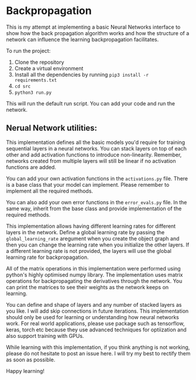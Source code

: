 # Backpropagation
This is my attempt at implementing a basic Neural Networks interface to show how the back propagation algorithm works and how the structure of a network can influence the learning backpropagation facilitates.

To run the project:

1) Clone the repository
2) Create a virtual environment
3) Install all the dependencies by running `pip3 install -r requirements.txt`
4) `cd src`
5) `python3 run.py`

This will run the default run script. You can add your code and run the network.

## Nerual Network utilities:

This implementation defines all the basic models you'd require for training 
sequential layers in a neural networks. You can stack layers on top of each other 
and add activation functions to introduce non-linearity. Remember, networks created
from multiple layers will still be linear if no activation functions are added.

You can add your own activation functions in the `activations.py` file. There is
a base class that your model can implement. Please remember to implement all the
required methods.

You can also add your own error functions in the `error_evals.py` file. In the same
way, inherit from the base class and provide implementation of the required methods.

This implementation allows having different learning rates for different layers
in the network. Define a global learning rate by passing the `global_learning_rate`
aregument when you create the object graph and then you can change the learning
rate when you initialize the other layers. If a different learning rate is not
provided, the layers will use the global learning rate for backpropagation. 

All of the matrix operations in this implementation were performed using
python's highly optimised numpy library. The implementation uses
matrix operations for backpropagating the derivatives through the network.
You can print the matrices to see their weights as the network keeps on 
learning. 

You can define and shape of layers and any number of stacked layers as you like.
I will add skip connections in future iterations. This implementation should only be
used for learning or understanding how neural networks work. For real world applications,
please use package such as tensorflow, keras, torch etc because they use advanced 
techniques for optiization and also support training with GPUs.

While learning with this implementation, if you think anything is not working, please do
not hesitate to post an issue here. I will try my best to rectify them as soon as possible.

Happy learning!
